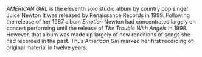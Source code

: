 _AMERICAN GIRL_ is the eleventh solo studio album by country pop singer Juice Newton It was released by Renaissance Records in 1999. Following the release of her 1987 album _Emotion_ Newton had concentrated largely on concert performing until the release of _The Trouble With Angels_ in 1998. However, that album was made up largely of new renditions of songs she had recorded in the past. Thus _American Girl_ marked her first recording of original material in twelve years.
